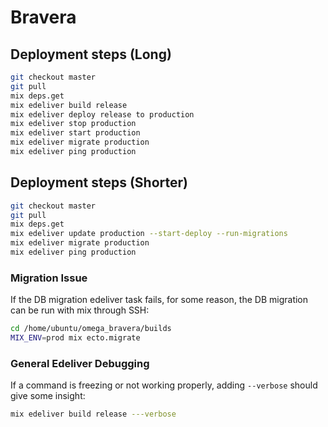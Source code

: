 # Bravera

## Deployment steps (Long)
```bash
git checkout master
git pull
mix deps.get
mix edeliver build release
mix edeliver deploy release to production
mix edeliver stop production
mix edeliver start production
mix edeliver migrate production
mix edeliver ping production
```
## Deployment steps (Shorter)
```bash
git checkout master
git pull
mix deps.get
mix edeliver update production --start-deploy --run-migrations
mix edeliver migrate production
mix edeliver ping production
```

### Migration Issue
If the DB migration edeliver task fails, for some reason, the DB migration can be run with mix through SSH:
```bash
cd /home/ubuntu/omega_bravera/builds
MIX_ENV=prod mix ecto.migrate
```

### General Edeliver Debugging
If a command is freezing or not working properly, adding `--verbose` should give some insight:
```bash
mix edeliver build release ---verbose
```